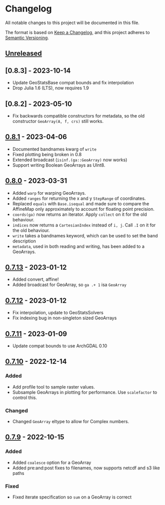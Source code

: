 # Changelog

All notable changes to this project will be documented in this file.

The format is based on [Keep a Changelog](https://keepachangelog.com/en/1.0.0/),
and this project adheres to [Semantic Versioning](https://semver.org/spec/v2.0.0.html).

## [Unreleased]

## [0.8.3] - 2023-10-14
- Update GeoStatsBase compat bounds and fix interpolation
- Drop Julia 1.6 (LTS), now requires 1.9

## [0.8.2] - 2023-05-10
- Fix backwards compatible constructors for metadata, so the old constructor `GeoArray(A, f, crs)` still works.

## [0.8.1] - 2023-04-06
- Documented bandnames kwarg of `write`
- Fixed plotting being broken in 0.8
- Extended broadcast (`isinf.(ga::GeoArray)` now works)
- Support writing Boolean GeoArrays as UInt8.

## [0.8.0] - 2023-03-31
- Added `warp` for warping GeoArrays.
- Added `ranges` for returning the x and y `StepRange` of coordinates.
- Replaced `equals` with `Base.isequal` and made sure to compare the AffineMap only approximately to account for floating point precision.
- `coords(ga)` now returns an iterator. Apply `collect` on it for the old behaviour.
- `indices` now returns a `CartesianIndex` instead of `i, j`. Call `.I` on it for the old behaviour.
- `write` takes a bandnames keyword, which can be used to set the band description
- `metadata`, used in both reading and writing, has been added to a GeoArrays.

## [0.7.13] - 2023-01-12
- Added convert, affine!
- Added broadcast for GeoArray, so `ga .+ 1` isa `GeoArray`

## [0.7.12] - 2023-01-12
- Fix interpolation, update to GeoStatsSolvers
- Fix indexing bug in non-singleton sized GeoArrays

## [0.7.11] - 2023-01-09
- Update compat bounds to use ArchGDAL 0.10

## [0.7.10] - 2022-12-14

### Added
- Add profile tool to sample raster values.
- Subsample GeoArrays in plotting for performance. Use `scalefactor` to control this.

### Changed

- Changed `GeoArray` eltype to allow for Complex numbers.

## [0.7.9] - 2022-10-15

### Added

- Added `coalesce` option for a GeoArray
- Added pre:and:post fixes to filenames, now supports netcdf and s3 like paths

### Fixed

- Fixed iterate specification so `sum` on a GeoArray is correct

[unreleased]: https://github.com/evetion/GeoArrays.jl/compare/v0.8.1...HEAD
[0.8.1]: https://github.com/evetion/GeoArrays.jl/compare/v0.8.0...v0.8.1
[0.8.0]: https://github.com/evetion/GeoArrays.jl/compare/v0.7.13...v0.8.0
[0.7.13]: https://github.com/evetion/GeoArrays.jl/compare/v0.7.12...v0.7.13
[0.7.12]: https://github.com/evetion/GeoArrays.jl/compare/v0.7.11...v0.7.12
[0.7.11]: https://github.com/evetion/GeoArrays.jl/compare/v0.7.10...v0.7.11
[0.7.10]: https://github.com/evetion/GeoArrays.jl/compare/v0.7.9...v0.7.10
[0.7.9]: https://github.com/evetion/GeoArrays.jl/compare/v0.7.8...v0.7.9
